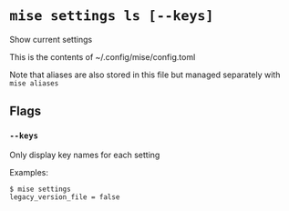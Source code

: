 # `mise settings ls [--keys]`

Show current settings

This is the contents of ~/.config/mise/config.toml

Note that aliases are also stored in this file
but managed separately with `mise aliases`

## Flags

### `--keys`

Only display key names for each setting

Examples:

    $ mise settings
    legacy_version_file = false
